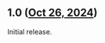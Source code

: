 ## 1.0 ([Oct 26, 2024](https://github.com/ramensoftware/windhawk-mods/blob/ce2e4aca78ea32ba11a7e7883c01d552a767d5ca/mods/taskbar-tray-system-icon-tweaks.wh.cpp))

Initial release.
